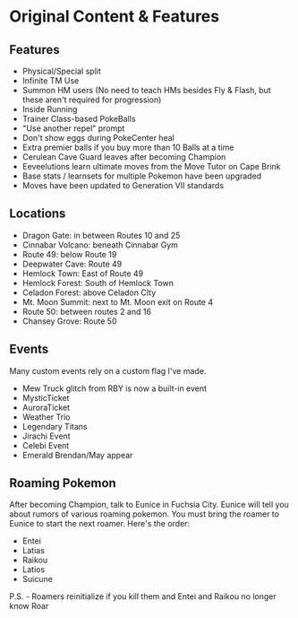 # Original Content & Features
## Features
- Physical/Special split
- Infinite TM Use
- Summon HM users (No need to teach HMs besides Fly & Flash, but these aren't required for progression)
- Inside Running
- Trainer Class-based PokeBalls
- "Use another repel" prompt
- Don't show eggs during PokeCenter heal
- Extra premier balls if you buy more than 10 Balls at a time
- Cerulean Cave Guard leaves after becoming Champion
- Eeveelutions learn ultimate moves from the Move Tutor on Cape Brink
- Base stats / learnsets for multiple Pokemon have been upgraded
- Moves have been updated to Generation VII standards
## Locations
- Dragon Gate: in between Routes 10 and 25
- Cinnabar Volcano: beneath Cinnabar Gym
- Route 49: below Route 19
- Deepwater Cave: Route 49
- Hemlock Town: East of Route 49
- Hemlock Forest: South of Hemlock Town
- Celadon Forest: above Celadon CIty
- Mt. Moon Summit: next  to Mt. Moon exit on Route 4
- Route 50: between routes 2 and 16
- Chansey Grove: Route 50
## Events
Many custom events rely on a custom flag I've made.
- Mew Truck glitch from RBY is now a built-in event
- MysticTicket
- AuroraTicket
- Weather Trio
- Legendary Titans
- Jirachi Event
- Celebi Event
- Emerald Brendan/May appear
## Roaming Pokemon
After becoming Champion, talk to Eunice in Fuchsia City.
Eunice will tell you about rumors of various roaming
pokemon. You must bring the roamer to
Eunice to start the next roamer. Here's the order:
- Entei
- Latias
- Raikou
- Latios
- Suicune

P.S. - Roamers reinitialize if you kill them and Entei and Raikou no longer know Roar
